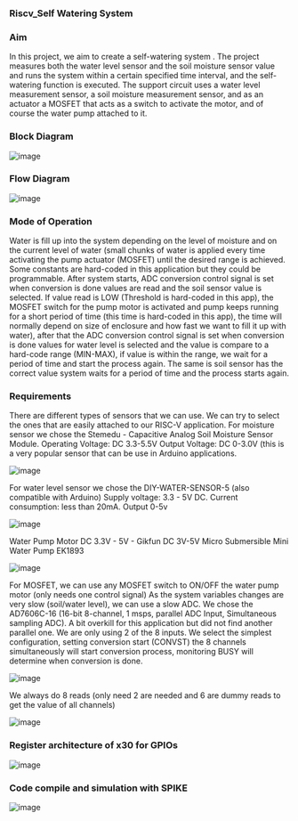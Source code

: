 ### Riscv_Self Watering System

### Aim
In this project, we aim to create a self-watering system . The project measures both the water level sensor and the soil moisture sensor value and runs the system within a certain specified time interval, and the self-watering function is executed. The support circuit uses a water level measurement sensor, a soil moisture measurement sensor, and as an actuator a MOSFET that acts as a switch to activate the motor, and of course the water pump attached to it. 

### Block Diagram

![image](https://github.com/joses-bot/jose_vdiasat_workshop/assets/83429049/c63a7ad4-d126-41f5-82a1-5107f399d9df)


### Flow Diagram

![image](https://github.com/joses-bot/jose_vdiasat_workshop/assets/83429049/74c56cf9-df44-4d82-b893-f6fe540c5900)

### Mode of Operation
Water is fill up into the system depending on the level of moisture and on the current level of water (small chunks of water is applied every time activating the pump actuator (MOSFET) until the desired range is achieved. Some constants are hard-coded in this application but they could be programmable.
After system starts, ADC conversion control signal is set when conversion is done values are read and the soil sensor value is selected. If value read is LOW (Threshold is hard-coded in this app),  the MOSFET switch for the pump motor is activated and pump keeps running for a short period of time (this time is hard-coded in this app), the time will normally depend on size of enclosure and how fast we want to fill it up with water), after that the ADC conversion control signal is set  when conversion is done values for water level is selected and the value is compare to a hard-code range  (MIN-MAX), if value is within the range, we wait for a period of time and start the process again. The same is soil sensor has the correct value system waits for a period of time and the process starts again.

### Requirements

There are different types of sensors that we can use. We can try to select the ones that are easily attached to our RISC-V application. 
For moisture sensor we chose the Stemedu - Capacitive Analog Soil Moisture Sensor Module. Operating Voltage: DC 3.3-5.5V Output Voltage: DC 0-3.0V (this is a very popular sensor that can be use in Arduino applications.

![image](https://github.com/joses-bot/jose_vdiasat_workshop/assets/83429049/f8042204-d710-4e72-9c77-c90486cf70d8)

For water level sensor we chose the ‎DIY-WATER-SENSOR-5 (also compatible with Arduino)
Supply voltage: 3.3 - 5V DC. Current consumption: less than 20mA. Output 0-5v

![image](https://github.com/joses-bot/jose_vdiasat_workshop/assets/83429049/6b1fcd66-9e27-465e-b095-832b80965d83)

Water Pump Motor DC 3.3V - 5V  - Gikfun DC 3V-5V Micro Submersible Mini Water Pump EK1893

![image](https://github.com/joses-bot/jose_vdiasat_workshop/assets/83429049/e52ace2b-9f9b-416d-8999-80f7dea14c70)

For MOSFET, we can use any MOSFET switch to ON/OFF the water pump motor (only needs one control signal)
As the system variables changes are very slow (soil/water level), we can use a slow ADC.  We chose the AD7606C-16 (16-bit 8-channel, 1 msps, parallel ADC Input, Simultaneous sampling ADC).  A bit overkill for this application but did not find another parallel one. We are only using 2 of the 8 inputs. We select the simplest configuration,  setting conversion start (CONVST) the 8 channels simultaneously will start conversion process, monitoring BUSY will determine when conversion is done. 

![image](https://github.com/joses-bot/jose_vdiasat_workshop/assets/83429049/658f698d-0c87-40be-a07d-c7c2d95361b3)


We always do 8 reads (only need 2 are needed and 6 are dummy reads to get the value of all channels)

![image](https://github.com/joses-bot/jose_vdiasat_workshop/assets/83429049/c95d5cc3-3b2d-45af-8d43-e59ed4d5e897)

### Register architecture of x30 for GPIOs

![image](https://github.com/joses-bot/vsdiat_workshop/assets/83429049/4cb54a5d-c6f1-4593-99b5-0e617bc14a33)


### Code compile and simulation with SPIKE

![image](https://github.com/joses-bot/vsdiat_workshop/assets/83429049/a13e57e3-44b5-4515-a81f-4a4cced075a0)
